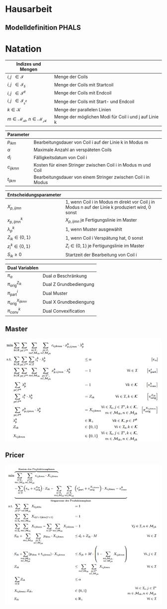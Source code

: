 # Hausarbeit
## Modelldefinition PHALS
# Natation

|Indizes und Mengen          |                                                                                  |
| --------------------------------------------------- | ------------------------------------------------------- |
|$i,j \ \ \in \mathcal{I}$                            | Menge der Coils                                         |       
|$i,j \ \ \in \mathcal{I}_s$                          | Menge der Coils mit Startcoil                           |       
|$i,j \ \ \in \mathcal{I}^e$                          | Menge der Coils mit Endcoil                             |       
|$i,j \ \ \in \mathcal{I}_^e_s$                       | Menge der Coils mit Start- und Endcoil                  |       
|$k \in \mathcal{K}$  				      | Menge der parallelen Linien                             |
|$m \in \mathcal{M_{ik}},~n \in \mathcal{M_{jk}}$    | Menge der möglichen Modi für Coil i und j auf Linie k   |


|Parameter                                            |                                                         |
| --------------------------------------------------- | ------------------------------------------------------- |
|$p_{ikm}$                                            | Bearbeitungsdauer von Coil i auf der Linie k in Modus m |
|$\alpha$                                             | Maximale Anzahl an verspäteten Coils                    |
|$d_i$                                                | Fälligkeitsdatum von Coil i                             |
|$c_{ijkmn}$                                          | Kosten für einen Stringer zwischen Coil i in Modus m und Coil |
|$t_{ijkm}$                                          |Bearbeitungsdauer von einem Stringer zwischen Coil i in Modus |

|Entscheidungsparameter                               |                                                         |
| --------------------------------------------------- | ------------------------------------------------------- |
| $X_{p,ijmn}$                            	      |  1, wenn Coil i in Modus m direkt vor Coil j in Modus n auf der Linie k produziert wird, 0 sonst |
| $x^k_{p,ijmn}$                            	      |  $X_{p,ijmn}$ je Fertigungslinie im Master             |
| $\lambda^k_p$                                       | 1, wenn Muster ausgewählt				|
| $Z_{ik} \in \{0,1\}$                                 | 1, wenn Coil i Verspätung hat, 0 sonst                  |
| $z^k_{i} \in \{0,1\}$                               |  $Z_{i} \in \{0,1\}$  je Fertigungslinie im Master                                                 |                                
| $S_{ik} \geq 0$                                        | Startzeit der Bearbeitung von Coil i                    |

|Dual Variablen                             |                                                         |
| --------------------------------------------------- | ------------------------------------------------------- |
|$\pi_{\alpha}$                                 | Dual $\alpha$ Beschränkung                                                   |
|$\pi^{Z_{ik}}_\text{orig}$                                 | Dual Z Grundbediengung                                                 |
|$\pi^{i}_\text{part}$                                 |  Dual  Muster                                                |
|$\pi^{X_{ijkmn}}_\text{orig}$                                 | Dual X Grundbediengung                                                   |
|$\pi^{k}_\text{conv}$                                 |  Dual Convexification                                                  |
## Master
![alt text](./pictures/master1.png)

## Pricer
![alt text](./pictures/pricer1.png)
